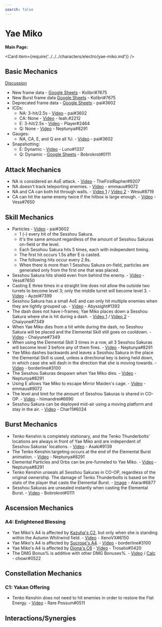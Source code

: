 ```yaml
---
search: false
---
```


# Yae Miko

**Main Page:**

<Card item={require('../../../characters/electro/yae-miko.md')} />

## Basic Mechanics

[Discussion](https://tickets.deeznuts.moe/ticket-archive/attachments_945097851195777054_949044550100484136_transcript-yae-miko-basic-mechanics.html)

* New frame data - [Google Sheets](https://docs.google.com/spreadsheets/d/1G8_pp_NFtM1wteo_xRZaG-lTcS3NZ1vADVmjFFp_SOk/edit?usp=sharing) - Kolibri\#7675
* New Burst frame data [Google Sheets](https://docs.google.com/spreadsheets/d/1zCwdd6_KYFqMD4OQ_llGLdDshoZTu_1pmAMysxGDQvs/edit?usp=sharing) - Kolibri\#7675
* Deprecated frame data - [Google Sheets](https://docs.google.com/spreadsheets/d/1829DWWTF7atMB_QM5eaYWyXK4OHvaxkD9TKvrnNA298/edit?usp=sharing) - pai\#3602
* ICDs:
  * NA: 3-hit/2.5s - [Video](https://youtu.be/zPJ2trNFn3M) - pai\#3602
  * CA: None - [Video](https://imgur.com/a/8gVu8uf) - Ieah.\#2212
  * E: 3-hit/2.5s - [Video](https://youtu.be/Fs3l3rbAx3k) - Player\#2464
  * Q: None - [Video](https://clips.twitch.tv/HonestRealStapleDAESuppy-9JULfymJOB-pEYvZ) - Neptunya\#8291
* Gauges:
  * NA, CA, E, and Q are all 1U. - [Video](https://youtu.be/oNX1Jbak8Ao) - pai\#3602
* Snapshotting:
  * E: Dynamic - [Video](https://youtu.be/mCj_j_VGHIs) - Luno\#1337
  * Q: Dynamic - [Google Sheets](https://docs.google.com/spreadsheets/d/1M2nTLogzYd2o4ZLkYEkzfovwiTznQOB5ujWuMlQbE0k/edit?usp=sharing) - Bobrokrot\#0111

## Attack Mechanics

* NA is considered an AoE attack. - [Video](https://youtu.be/ook_T0bjpsM) - TheFirstRapher\#9207
* NA doesn't track teleporting enemies. - [Video](https://youtu.be/TNLEqmPQWw0) - emmaus\#9072
* NA and CA can both hit through walls. - [Video 1](https://youtu.be/jk4UO-rlnuA) / [Video 2](https://youtu.be/e6y80OXzpfg) - Wesu\#8719
* CA can hit the same enemy twice if the hitbox is large enough. - [Video](https://imgur.com/3z4irnj) - Vess\#7650

## Skill Mechanics

* Particles - [Video](https://youtu.be/WVk9Xu6AwR8) - pai\#3602
  * 1 (-) every hit of the Sesshou Sakura.
  * It's the same amount regardless of the amount of Sesshou Sakuras on-field or the level.
  * Each Sesshou Sakura hits 5 times, each with independent timing.
  * The first hit occurs 1.5s after E is casted.
  * The following hits occur every 2.9s.
  * When there is more than 1 Sesshou Sakura on-field, particles are generated only from the first one that was placed.
* Sesshou Sakura hits shield even from behind the enemy. - [Video](https://imgur.com/zDEETHu) - Vess\#7650
* Casting E three times in a straight line does not allow the outside two turrets to become level 3; only the middle turret will become level 3. - [Video](https://youtu.be/CZF2wjkZlp8) - Ayzel\#7399
* Sesshou Sakura has a small AoE and can only hit multiple enemies when they are tightly grouped up. - [Video](https://youtu.be/agLxIAtHiuw) - Abyssight\#1393
* The dash does not have i-frames; Yae Miko places down a Sesshou Sakura where she is hit during a dash. - [Video 1](https://youtu.be/xxqmC3yLSCU) / [Video 2](https://youtu.be/0btyoPTCAoo) - Chaiyune\#7349
* When Yae Miko dies from a hit while during the dash, no Sesshou Sakura will be placed and the Elemental Skill still goes on cooldown. - [Video](https://clips.twitch.tv/ManlyClumsyKleeMrDestructoid-Yb3ACTKZ9XK3O4PZ) - Chaiyune\#7349
* When using the Elemental Skill 3 times in a row, all 3 Sesshou Sakuras will become level 3 before any of them fires. - [Video](https://clips.twitch.tv/CourteousTriumphantShingleDatSheffy-XcmVj4ZFVzdfHJqD) - Neptunya\#8291
* Yae Miko dashes backwards and leaves a Sesshou Sakura in the place the Elemental Skill is used, unless a directional key is being held down, in which case she will dash in the direction that she is moving towards. - [Video](https://youtu.be/XD6DdHkbGq4) - borderline\#3100
* The Sesshou Sakuras despawn when Yae Miko dies. - [Video](https://clips.twitch.tv/InterestingFrailSwanSoBayed-e3ZVv_yBxllpbNgf) - Neptunya\#8291
* Using E allows Yae Miko to escape Mirror Maiden's cage. - [Video](https://youtu.be/ktm5TvioKIw) - emmaus\#9072
* The level and limit for the amount of Sesshou Sakuras is shared in CO-OP. - [Video](https://imgur.com/a/jLNr6vE) - hiimandrei\#6690
* Sesshou Sakura can be deployed mid-air using a moving platform and stay in the air. - [Video](https://youtu.be/Q183ocU-id4) - Char11\#6024

## Burst Mechanics

* Tenko Kenshin is completely stationary, and the Tenko Thunderbolts' locations are always in front of Yae Miko and are independent of Sesshou Sakuras' locations. - [Video](https://imgur.com/a/beg3YSm) - Asaki\#9139
* The Tenko Kenshin targeting occurs at the end of the Elemental Burst animation. - [Video](https://clips.twitch.tv/OpenDeterminedSproutTTours-wv0CPNVI7FKKbplb) - Neptunya\#8291
* Elemental Particles and Orbs can be pre-funneled to Yae Miko. - [Video](https://clips.twitch.tv/SaltyVenomousDaikonRaccAttack-yhEQ0GQxu4o_epc7) - Neptunya\#8291
* Tenko Kenshin unseals all Sesshou Sakuras in CO-OP, regardless of the original ownership. The damage of Tenko Thunderbolts is based on the stats of the player that casts the Elemental Burst. - [Image](https://imgur.com/yez4INl) - Alarar\#6877
* Sesshou Sakuras are unsealed instantly when casting the Elemental Burst. - [Video](https://youtu.be/i01OBfC0YY4) - Bobrokrot\#0111

## Ascension Mechanics

### A4: Enlightened Blessing

* Yae Miko's A4 is affected by [Kazuha's C2](../../characters/anemo/kaedehara-kazuha#constellations), but only when she is standing within the Autumn Whilrwind field. - [Video](https://imgur.com/a/govSe76) - XenoVX\#6150
* Yae Miko's A4 is affected by [Sucrose's A4](../../characters/anemo/sucrose#ascension-passives). - [Video](https://youtu.be/Hi0vdJ-dB0U) - borderline\#3100
* Yae Miko's A4 is affected by [Diona's C6](../../characters/cryo/diona#constellations) - [Video](https://youtu.be/oKLGW9PjUuo) - Trosalio\#0420
* The DMG Bonus% is additive with other DMG Bonuses%. - [Video](https://youtu.be/cUW6WK56Q5Y) / [Calc](https://docs.google.com/spreadsheets/d/1WIgrj6pR20NWy-tX3O1UWvNxS_BRTs8yGuK6NC8_Bb0/edit?usp=sharing) - chowr\#0522

## Constellation Mechanics

### C1: Yakan Offering

* Tenko Kenshin does not need to hit enemies in order to restore the Flat Energy. - [Video](https://youtu.be/YCW9jG1ARJA) - Rare Possum\#0511

## Interactions/Synergies
